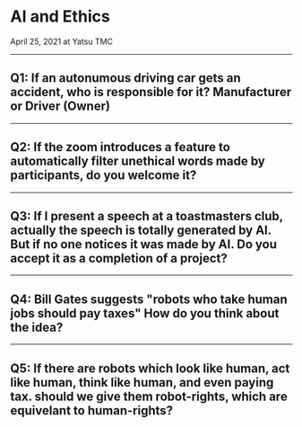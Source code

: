 # AI and Ethics
  
April 25, 2021 at Yatsu TMC
  
---
  
## Q1: If an autonumous driving car gets an accident, who is responsible for it? Manufacturer or Driver (Owner)
  
---
  
## Q2: If the zoom introduces a feature to automatically filter unethical words made by participants, do you welcome it?
  
---
  
## Q3: If I present a speech at a toastmasters club, actually the speech is totally generated by AI. But if no one notices it was made by AI. Do you accept it as a completion of a project?
  
---
  
## Q4: Bill Gates suggests "robots who take human jobs should pay taxes" How do you think about the idea?
  
---
  
## Q5: If there are robots which look like human, act like human, think like human, and even paying tax. should we give them robot-rights, which are equivelant to human-rights? 